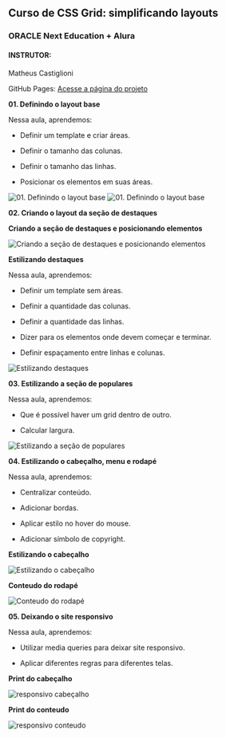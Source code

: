 ## Curso de CSS Grid: simplificando layouts

### ORACLE Next Education + Alura

#### INSTRUTOR: 
Matheus Castiglioni

GitHub Pages: 
[Acesse a página do projeto](https://tiagomerc.github.io/CSS-Grid-simplificando-layouts/)

**01. Definindo o layout base**

Nessa aula, aprendemos:

- Definir um template e criar áreas.

- Definir o tamanho das colunas.

- Definir o tamanho das linhas.

- Posicionar os elementos em suas áreas.

![01. Definindo o layout base](assets/img/prints/DefLayoutBase.png)
![01. Definindo o layout base](assets/img/prints/rodape_DefLayoutBase.png)

**02. Criando o layout da seção de destaques**

**Criando a seção de destaques e posicionando elementos**

![Criando a seção de destaques e posicionando elementos](assets/img/prints/Criando%20a%20se%C3%A7%C3%A3o%20de%20destaques%20e%20posicionando%20elementos.png)

**Estilizando destaques**

Nessa aula, aprendemos:

- Definir um template sem áreas.

- Definir a quantidade das colunas.

- Definir a quantidade das linhas.

- Dizer para os elementos onde devem começar e terminar.

- Definir espaçamento entre linhas e colunas.

![Estilizando destaques](assets/img/prints/EstilizandoDestaques.png)

**03. Estilizando a seção de populares**

Nessa aula, aprendemos:

- Que é possível haver um grid dentro de outro.

- Calcular largura.

![Estilizando a seção de populares](assets/img/prints/Estilizandoase%C3%A7%C3%A3odepopulares.png)

**04. Estilizando o cabeçalho, menu e rodapé**

Nessa aula, aprendemos:

- Centralizar conteúdo.

- Adicionar bordas.

- Aplicar estilo no hover do mouse.

- Adicionar símbolo de copyright.

**Estilizando o cabeçalho**

![Estilizando o cabeçalho](assets/img/prints/Estilizandoocabecalho.png)

**Conteudo do rodapé**

![Conteudo do rodapé](assets/img/prints/Conteudodorodape.png)

**05. Deixando o site responsivo** 

Nessa aula, aprendemos:

- Utilizar media queries para deixar site responsivo.

- Aplicar diferentes regras para diferentes telas.

**Print do cabeçalho**

![responsivo cabeçalho](assets/img/prints/responsivo1.png)

**Print do conteudo**

![responsivo conteudo](assets/img/prints/responsivo2.png)
